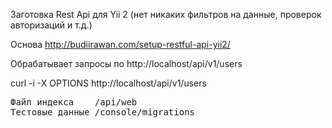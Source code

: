 Заготовка Rest Api для Yii 2 
(нет никаких фильтров на данные, проверок авторизаций и т.д.)

Основа http://budiirawan.com/setup-restful-api-yii2/

Обрабатывает запросы по http://localhost/api/v1/users

curl -i -X OPTIONS http://localhost/api/v1/users
<pre>
Файл индекса    /api/web
Тестовые данные /console/migrations
</pre>

